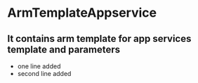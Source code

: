 # ArmTemplateAppservice

## It contains arm template for app services template and parameters

- one line added 
- second line added

